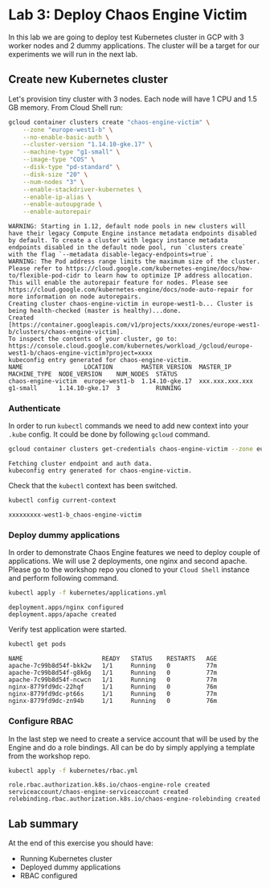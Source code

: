 # Lab 3: Deploy Chaos Engine Victim

In this lab we are going to deploy test Kubernetes cluster in GCP with 3 worker nodes and 2 dummy applications.
The cluster will be a target for our experiments we will run in the next lab.

## Create new Kubernetes cluster
Let's provision tiny cluster with 3 nodes. Each node will have 1 CPU and 1.5 GB memory.
From Cloud Shell run:

```bash tab="gcloud command"
gcloud container clusters create "chaos-engine-victim" \
    --zone "europe-west1-b" \
    --no-enable-basic-auth \
    --cluster-version "1.14.10-gke.17" \
    --machine-type "g1-small" \
    --image-type "COS" \
    --disk-type "pd-standard" \
    --disk-size "20" \
    --num-nodes "3" \
    --enable-stackdriver-kubernetes \
    --enable-ip-alias \
    --enable-autoupgrade \
    --enable-autorepair 
```

```tab="expected output"
WARNING: Starting in 1.12, default node pools in new clusters will have their legacy Compute Engine instance metadata endpoints disabled by default. To create a cluster with legacy instance metadata endpoints disabled in the default node pool, run `clusters create` with the flag `--metadata disable-legacy-endpoints=true`.
WARNING: The Pod address range limits the maximum size of the cluster. Please refer to https://cloud.google.com/kubernetes-engine/docs/how-to/flexible-pod-cidr to learn how to optimize IP address allocation.
This will enable the autorepair feature for nodes. Please see https://cloud.google.com/kubernetes-engine/docs/node-auto-repair for more information on node autorepairs.
Creating cluster chaos-engine-victim in europe-west1-b... Cluster is being health-checked (master is healthy)...done.
Created [https://container.googleapis.com/v1/projects/xxxx/zones/europe-west1-b/clusters/chaos-engine-victim].
To inspect the contents of your cluster, go to: https://console.cloud.google.com/kubernetes/workload_/gcloud/europe-west1-b/chaos-engine-victim?project=xxxx
kubeconfig entry generated for chaos-engine-victim.
NAME                 LOCATION        MASTER_VERSION  MASTER_IP      MACHINE_TYPE  NODE_VERSION    NUM_NODES  STATUS
chaos-engine-victim  europe-west1-b  1.14.10-gke.17  xxx.xxx.xxx.xxx  g1-small      1.14.10-gke.17  3          RUNNING
```

### Authenticate

In order to run `kubectl` commands we need to add new context into your `.kube` config. It could be done by following `gcloud` command.

```bash tab="gcloud command"
gcloud container clusters get-credentials chaos-engine-victim --zone europe-west1-b 
```

```tab="expected output"
Fetching cluster endpoint and auth data.
kubeconfig entry generated for chaos-engine-victim.
```

Check that the `kubectl` context has been switched.

```bash tab="shell command"
kubectl config current-context
```

```tab="expected output"
xxxxxxxxx-west1-b_chaos-engine-victim
```

### Deploy dummy applications

In order to demonstrate Chaos Engine features we need to deploy couple of applications. We will use 2 deployments, one nginx and second apache.
Please go to the workshop repo you cloned to your `Cloud Shell` instance and perform following command.

```bash tab="shell command"
kubectl apply -f kubernetes/applications.yml
```

```tab="expected output"
deployment.apps/nginx configured
deployment.apps/apache created
```

Verify test application were started.

```bash tab="shell command"
kubectl get pods
```

```tab="expected output"
NAME                      READY   STATUS    RESTARTS   AGE
apache-7c99b8d54f-bkk2w   1/1     Running   0          77m
apache-7c99b8d54f-g8k6g   1/1     Running   0          77m
apache-7c99b8d54f-ncwcn   1/1     Running   0          77m
nginx-8779fd9dc-22hqf     1/1     Running   0          76m
nginx-8779fd9dc-pt66s     1/1     Running   0          77m
nginx-8779fd9dc-zn94b     1/1     Running   0          76m
```

### Configure RBAC
In the last step we need to create a service account that will be used by the Engine and do a role bindings.
All can be do by simply applying a template from the workshop repo.

```bash tab="shell command"
kubectl apply -f kubernetes/rbac.yml
```

```tab="expected output"
role.rbac.authorization.k8s.io/chaos-engine-role created
serviceaccount/chaos-engine-serviceaccount created
rolebinding.rbac.authorization.k8s.io/chaos-engine-rolebinding created
```

## Lab summary

At the end of this exercise you should have:

- Running Kubernetes cluster
- Deployed dummy applications
- RBAC configured